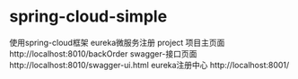 # spring-cloud-simple
使用spring-cloud框架  eureka微服务注册  project 项目主页面 http://localhost:8010/backOrder
swagger-接口页面 http://localhost:8010/swagger-ui.html
eureka注册中心 http://localhost:8001/
